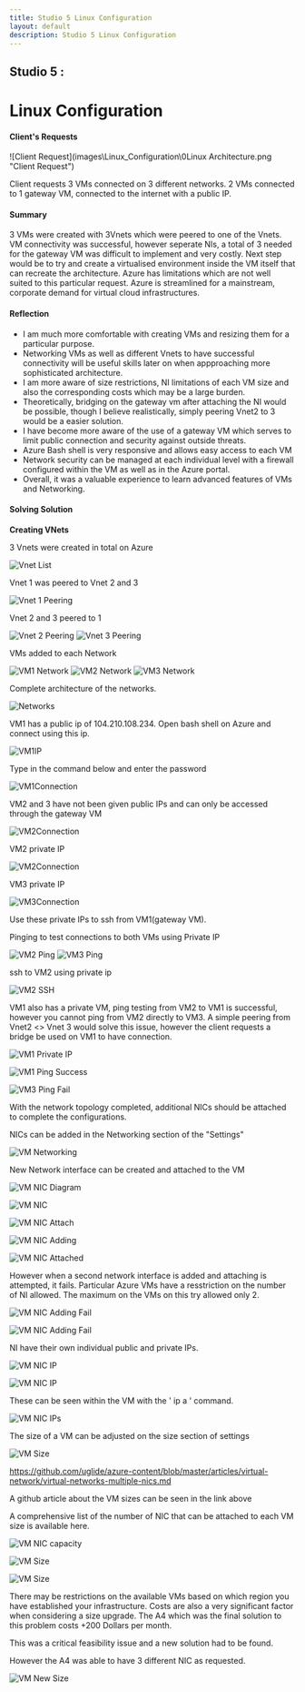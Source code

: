 ```yaml
---
title: Studio 5 Linux Configuration
layout: default
description: Studio 5 Linux Configuration
---
```


## Studio 5 : 
# Linux Configuration

#### Client's Requests

![Client Request](images\Linux_Configuration\0Linux Architecture.png "Client Request")

Client requests 3 VMs connected on 3 different networks. 2 VMs connected to 1 gateway VM, connected to the internet with a public IP.

#### Summary 

3 VMs were created with 3Vnets which were peered to one of the Vnets.
VM connectivity was successful, however seperate NIs, a total of 3 needed for the gateway VM was difficult to implement and very costly.
Next step would be to try and create a virtualised environment inside the VM itself that can recreate the architecture.
Azure has limitations which are not well suited to this particular request. Azure is streamlined for a mainstream, corporate demand for virtual cloud infrastructures.

#### Reflection

* I am much more comfortable with creating VMs and resizing them for a particular purpose. 
* Networking VMs as well as different Vnets to have successful connectivity will be useful skills later on when appproaching more sophisticated architecture.
* I am more aware of size restrictions, NI limitations of each VM size and also the corresponding costs which may be a large burden.
* Theoretically, bridging on the gateway vm after attaching the NI would be possible, though I believe realistically, simply peering Vnet2 to 3 would be a easier solution.
* I have become more aware of the use of a gateway VM which serves to limit public connection and security against outside threats.
* Azure Bash shell is very responsive and allows easy access to each VM
* Network security can be managed at each individual level with a firewall configured within the VM as well as in the Azure portal.
* Overall, it was a valuable experience to learn advanced features of VMs and Networking.


#### Solving Solution

**Creating VNets**

3 Vnets were created in total on Azure

![Vnet List](images\Linux_Configuration\1vnetList.png "Vnet List")

Vnet 1 was peered to Vnet 2 and 3

![Vnet 1 Peering](images\Linux_Configuration\2vnet1peering.png "Vnet 1 Peering")

Vnet 2 and 3 peered to 1

![Vnet 2 Peering](images\Linux_Configuration\3vnet2peering.png "Vnet 2 Peering")
![Vnet 3 Peering](images\Linux_Configuration\4vnet3peering.png "Vnet 3 Peering")

VMs added to each Network

![VM1 Network](images\Linux_Configuration\5vnet1.png "VM1 Network")
![VM2 Network](images\Linux_Configuration\6vnet2.png "VM2 Network")
![VM3 Network](images\Linux_Configuration\7vnet3.png "VM3 Network")

Complete architecture of the networks.

![Networks](images\Linux_Configuration\5-0vnetPeering.png "Networks")

VM1 has a public ip of 104.210.108.234.
Open bash shell on Azure and connect using this ip.

![VM1IP](images\Linux_Configuration\8vm1ip.png "VM1IP")

Type in the command below and enter the password

![VM1Connection](images\Linux_Configuration\9vm1connection.png "VM1Connection")

VM2 and 3 have not been given public IPs and can only be accessed through the gateway VM

![VM2Connection](images\Linux_Configuration\10vm2connection1.png "VM2Connection")

VM2 private IP

![VM2Connection](images\Linux_Configuration\11vm2connection2.png "VM2Connection")

VM3 private IP

![VM3Connection](images\Linux_Configuration\12vm3connection.png "VM3Connection")

Use these private IPs to ssh from VM1(gateway VM).

Pinging to test connections to both VMs using Private IP

![VM2 Ping](images\Linux_Configuration\13vm2ping.png "VM2 Ping")
![VM3 Ping](images\Linux_Configuration\14vm3ping.png "VM3 Ping")

ssh to VM2 using private ip

![VM2 SSH](images\Linux_Configuration\15vm2connection3.png "VM2 SSH")

VM1 also has a private VM, ping testing from VM2 to VM1 is successful, however you cannot ping from VM2 directly to VM3.
A simple peering from Vnet2 <> Vnet 3 would solve this issue, however the client requests a bridge be used on VM1 to have connection.

![VM1 Private IP](images\Linux_Configuration\16vm1privateip.png "VM1 Private IP")

![VM1 Ping Success](images\Linux_Configuration\17vm1ping.png "VM1 Ping Success")

![VM3 Ping Fail](images\Linux_Configuration\18vm3pingfail.png "VM3 Ping Fail")

With the network topology completed, additional NICs should be attached to complete the configurations.

NICs can be added in the Networking section of the "Settings"

![VM Networking](images\Linux_Configuration\19vmnetworking.png "VM Networking")

New Network interface can be created and attached to the VM

![VM NIC Diagram](images\Linux_Configuration\33vmnicdiagram.png "VM NIC Diagram")

![VM NIC](images\Linux_Configuration\20vmnic.png "VM NIC")

![VM NIC Attach](images\Linux_Configuration\21vmnicattach.png "VM NIC Attach")

![VM NIC Adding](images\Linux_Configuration\22nicadding.png "VM NIC Adding")

![VM NIC Attached](images\Linux_Configuration\23nicattached.png "VM NIC Attached")

However when a second network interface is added and attaching is attempted, it fails. Particular Azure VMs have a resstriction on the number of NI allowed. The maximum on the VMs on this try allowed only 2.

![VM NIC Adding Fail](images\Linux_Configuration\24nicadding2.png "VM NIC Adding Fail")

![VM NIC Adding Fail](images\Linux_Configuration\25nicaddingfail.png "VM NIC Adding Fail")

NI have their own individual public and private IPs.

![VM NIC IP](images\Linux_Configuration\26nic1ip.png "VM NIC IP")

![VM NIC IP](images\Linux_Configuration\27nic2ip.png "VM NIC IP")

These can be seen within the VM with the ' ip a ' command.

![VM NIC IPs](images\Linux_Configuration\28nicipinvm.png "VM NIC IP")

The size of a VM can be adjusted on the size section of settings

![VM Size](images\Linux_Configuration\29changingvmsize.png "VM Size")

https://github.com/uglide/azure-content/blob/master/articles/virtual-network/virtual-networks-multiple-nics.md

A github article about the VM sizes can be seen in the link above

A comprehensive list of the number of NIC that can be attached to each VM size is available here.

![VM NIC capacity](images\Linux_Configuration\34nictable.png "VM NIC capacity")

![VM Size](images\Linux_Configuration\29changingvmsize.png "VM Size")

![VM Size](images\Linux_Configuration\30changingvmsize2.png "VM Size")

There may be restrictions on the available VMs based on which region you have established your infrastructure. Costs are also a very significant factor when considering a size upgrade. The A4 which was the final solution to this problem costs +200 Dollars per month. 

This was a critical feasibility issue and a new solution had to be found.

However the A4 was able to have 3 different NIC as requested.

![VM New Size](images\Linux_Configuration\31nicnewsize.png "VM New Size")

